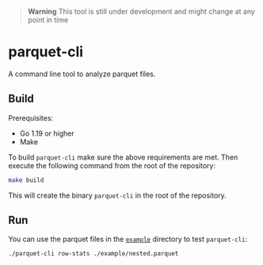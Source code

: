 > **Warning**
> This tool is still under development and might change at any point in time

parquet-cli
===========

A command line tool to analyze parquet files.

Build
-----

Prerequisites:
* Go 1.19 or higher
* Make

To build `parquet-cli` make sure the above requirements are met.
Then execute the following command from the root of the repository:

```bash
make build
```

This will create the binary `parquet-cli` in the root of the repository.

Run
---

You can use the parquet files in the [`example`](./example) directory to test `parquet-cli`:

```bash
./parquet-cli row-stats ./example/nested.parquet
```
